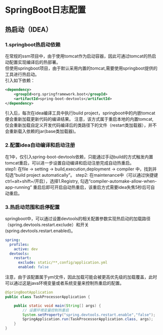 # SpringBoot日志配置
## 热启动（IDEA）
### 1.springboot热启动依赖
在常规的ssm项目中，由于使用tomcat作为启动容器，因此可通过tomcat的热启动配置实现编译后的热部署。  
但使用springboot项目，由于默认采用内置的tomcat,需要使用springboot提供的工具进行热启动。  
引入如下依赖：
```xml
<dependency>
    <groupId>org.springframework.boot</groupId>
    <artifactId>spring-boot-devtools</artifactId>
</dependency>
```
引入后，每次在idea编译工具中执行build project，springboot中的内嵌tomcat便会重新加载更新代码的编译结果。
注意，该方式属于重启本地的内置tomcat, 仅会重新加载自定义开发代码编译后的类路径下的文件（restart类加载器），并不会重新载入依赖的jar(base类加载器)。

### 2.配置idea自动编译和启动注册
在1中，仅引入spring-boot-devtools依赖，只能通过手动build的方式触发内置tomcat重启，可以进一步设置自动编译和启动注册完成自动热重启。  
step1: 在file -> setting -> build,execution,deployment -> compiler 中，找到并勾选“build project automatically”。
step2: 在maintenance中（可以通过快捷键ctrl+alt+shift+/开启），选择1.Registry, 勾选“compiler-automake-allow-when-app-running”
重启后即可开启自动热重启，该重启方式需要idea失焦5秒后可自动重启。

### 3.热启动范围和启停配置
springboot中，可以通过设置devtools的相关配置参数实现热启动的加载路径（spring.devtools.restart.exclude）和开关(spring.devtools.restart.enabled)。
```yaml
spring:
  profiles:
    active: dev
  devtools:
    restart:
      exclude: static/**,config/application.yml
      enabled: false
```
注意，由于该配置属于yml文件，因此加载可能会被更高优先级的加载覆盖，此时可以通过这是java环境变量或者系统变量来控制热重启的配置。
```java
@SpringBootApplication
public class TaskProcessorApplication {

    public static void main(String[] args) {
        // 设置环境变量控制热重启
        System.setProperty("spring.devtools.restart.enable","false");
        SpringApplication.run(TaskProcessorApplication.class, args);
    }
}
```